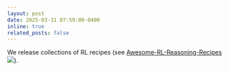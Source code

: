 ```yaml
---
layout: post
date: 2025-03-31 07:59:00-0400
inline: true
related_posts: false
---
```


We release collections of RL recipes (see [Awesome-RL-Reasoning-Recipes](https://github.com/TsinghuaC3I/Awesome-RL-Reasoning-Recipes) ![](https://img.shields.io/github/stars/TsinghuaC3I/Awesome-RL-Reasoning-Recipes)).